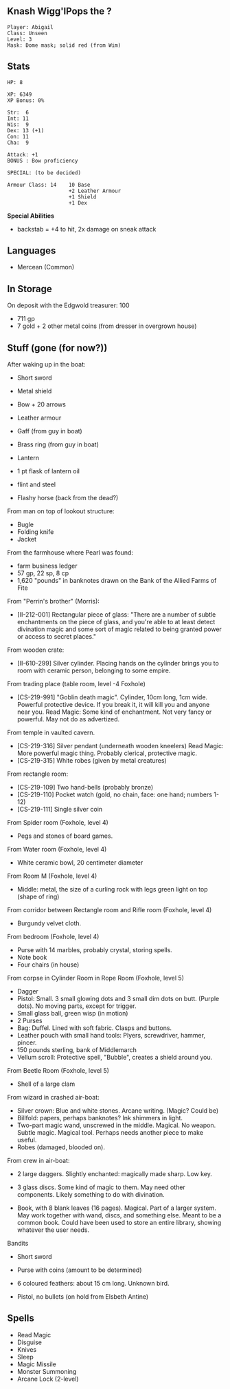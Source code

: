 ## Knash Wigg'lPops the ?

    Player: Abigail
    Class: Unseen
    Level: 3
    Mask: Dome mask; solid red (from Wim)

## Stats

    HP: 8

    XP: 6349
    XP Bonus: 0%

    Str:  6
    Int: 11
    Wis:  9
    Dex: 13 (+1)
    Con: 11
    Cha:  9

    Attack: +1
    BONUS : Bow proficiency

    SPECIAL: (to be decided)

    Armour Class: 14    10 Base
                        +2 Leather Armour
                        +1 Shield
                        +1 Dex

**Special Abilities**

* backstab = +4 to hit, 2x damage on sneak attack

## Languages

- Mercean (Common)

## In Storage

On deposit with the Edgwold treasurer: 100

* 711 gp
* 7 gold + 2 other metal coins (from dresser in overgrown house)

## Stuff (gone (for now?))

After waking up in the boat:

* Short sword
* Metal shield
* Bow + 20 arrows
* Leather armour
* Gaff (from guy in boat)
* Brass ring (from guy in boat)
* Lantern
* 1 pt flask of lantern oil
* flint and steel

* Flashy horse (back from the dead?)

From man on top of lookout structure:
* Bugle
* Folding knife
* Jacket

From the farmhouse where Pearl was found:
* farm business ledger
* 57 gp, 22 sp, 8 cp
* 1,620 "pounds" in banknotes drawn on the Bank of the Allied Farms of Fite

From "Perrin's brother" (Morris):
* [II-212-001] Rectangular piece of glass: "There are a number of subtle
  enchantments on the piece of glass, and you're able to at least detect
  divination magic and some sort of magic related to being granted power or
  access to secret places."

From wooden crate:
* [II-610-299] Silver cylinder. Placing hands on the cylinder brings you to
  room with ceramic person, belonging to some empire.

From trading place (table room, level -4 Foxhole)
* [CS-219-991] "Goblin death magic". Cylinder, 10cm long, 1cm wide. Powerful
  protective device. If you break it, it will kill you and anyone near you.
  Read Magic: Some kind of enchantment. Not very fancy or powerful. May not do
              as advertized.

From temple in vaulted cavern.
* [CS-219-316] Silver pendant (underneath wooden kneelers)
  Read Magic: More powerful magic thing. Probably clerical, protective magic.
* [CS-219-315] White robes (given by metal creatures)

From rectangle room:
* [CS-219-109] Two hand-bells (probably bronze)
* [CS-219-110] Pocket watch (gold, no chain, face: one hand; numbers 1-12)
* [CS-219-111] Single silver coin

From Spider room (Foxhole, level 4)
* Pegs and stones of board games.

From Water room (Foxhole, level 4)
* White ceramic bowl, 20 centimeter diameter

From Room M (Foxhole, level 4)
* Middle: metal, the size of a curling rock with legs
          green light on top (shape of ring)

From corridor between Rectangle room and Rifle room (Foxhole, level 4)
* Burgundy velvet cloth.

From bedroom (Foxhole, level 4)
* Purse with 14 marbles, probably crystal, storing spells.
* Note book
* Four chairs (in house)

From corpse in Cylinder Room in Rope Room (Foxhole, level 5)
* Dagger
* Pistol: Small. 3 small glowing dots and 3 small dim dots on butt.
         (Purple dots). No moving parts, except for trigger.
* Small glass ball, green wisp (in motion)
* 2 Purses
* Bag: Duffel. Lined with soft fabric. Clasps and buttons.
* Leather pouch with small hand tools: Plyers, screwdriver, hammer, pincer.
* 150 pounds sterling, bank of Middlemarch
* Vellum scroll: Protective spell, "Bubble", creates a shield around you.

From Beetle Room (Foxhole, level 5)
* Shell of a large clam

From wizard in crashed air-boat:
* Silver crown: Blue and white stones. Arcane writing. (Magic? Could be)
* Billfold: papers, perhaps banknotes? Ink shimmers in light.
* Two-part magic wand, unscrewed in the middle. Magical. No weapon.
  Subtle magic. Magical tool. Perhaps needs another piece to make useful.
* Robes (damaged, blooded on).

From crew in air-boat:
* 2 large daggers. Slightly enchanted: magically made sharp. Low key.
* 3 glass discs. Some kind of magic to them. May need other components.
  Likely something to do with divination.

* Book, with 8 blank leaves (16 pages). Magical. Part of a larger system.
  May work together with wand, discs, and something else. Meant to be
  a common book. Could have been used to store an entire library, showing
  whatever the user needs.

Bandits
* Short sword 
* Purse with coins (amount to be determined)

* 6 coloured feathers: about 15 cm long. Unknown bird.


* Pistol, no bullets (on hold from Elsbeth Antine)


## Spells

* Read Magic
* Disguise
* Knives
* Sleep
* Magic Missile
* Monster Summoning
* Arcane Lock (2-level)




